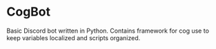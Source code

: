 # CogBot
Basic Discord bot written in Python. Contains framework for cog use to keep variables localized and scripts organized.
